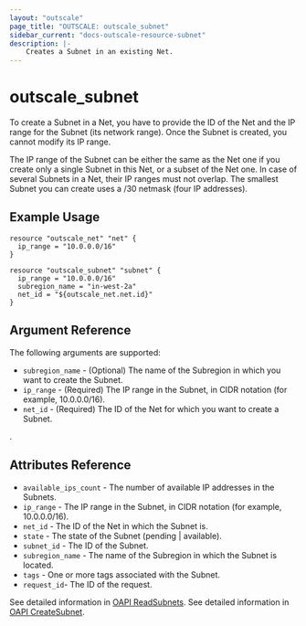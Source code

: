 ```yaml
---
layout: "outscale"
page_title: "OUTSCALE: outscale_subnet"
sidebar_current: "docs-outscale-resource-subnet"
description: |-
    Creates a Subnet in an existing Net.
---
```


# outscale_subnet

To create a Subnet in a Net, you have to provide the ID of the Net and the IP range for the Subnet (its network range). Once the Subnet is created, you cannot modify its IP range.

The IP range of the Subnet can be either the same as the Net one if you create only a single Subnet in this Net, or a subset of the Net one. In case of several Subnets in a Net, their IP ranges must not overlap. The smallest Subnet you can create uses a /30 netmask (four IP addresses).

## Example Usage

```hcl
resource "outscale_net" "net" {
  ip_range = "10.0.0.0/16"
}

resource "outscale_subnet" "subnet" {
  ip_range = "10.0.0.0/16"
  subregion_name = "in-west-2a"
  net_id = "${outscale_net.net.id}"
}
```

## Argument Reference

The following arguments are supported:

* `subregion_name` - (Optional) The name of the Subregion in which you want to create the Subnet.
* `ip_range` - (Required) The IP range in the Subnet, in CIDR notation (for example, 10.0.0.0/16).
* `net_id` - (Required) The ID of the Net for which you want to create a Subnet.

.

## Attributes Reference

* `available_ips_count` - The number of available IP addresses in the Subnets.
* `ip_range` - The IP range in the Subnet, in CIDR notation (for example, 10.0.0.0/16).
* `net_id` - The ID of the Net in which the Subnet is.
* `state` - The state of the Subnet (pending | available).
* `subnet_id` - The ID of the Subnet.
* `subregion_name` - The name of the Subregion in which the Subnet is located.
* `tags` - One or more tags associated with the Subnet.
* `request_id`- The ID of the request.

See detailed information in [OAPI ReadSubnets](http://docs.outscale.com/api_fcu/operations/Action_DescribeSubnets_get.html#_api_fcu-action_describesubnets_get).
See detailed information in [OAPI CreateSubnet](http://docs.outscale.com/api_fcu/operations/Action_CreateSubnet_get.html#_api_fcu-action_createsubnet_get).